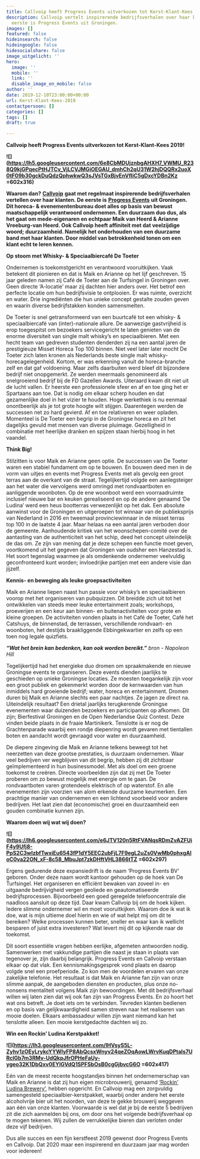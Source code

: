 ```yaml
---
title: Callvoip heeft Progress Events uitverkozen tot Kerst-Klant-Kees 2019!
description: Callvoip vertelt inspirerende bedrijfsverhalen over haar klanten. De
  eerste is Progress Events uit Groningen.
images: []
featured: false
hideinsearch: false
hideingoogle: false
hidesocialshare: false
image_uitgelicht: ''
hero:
  image: ''
  mobile: ''
  link: ''
  disable_image_on_mobile: false
author: ''
date: 2019-12-10T23:00:00+00:00
url: Kerst-Klant-Kees-2019
contactpersoon: []
categories: []
tags: []
draft: true

---
```

**Callvoip heeft Progress Events uitverkozen tot Kerst-Klant-Kees 2019!**

**![](https://lh5.googleusercontent.com/6e8CbMDUjznbgAHXH7_VWMU_R238Q9kjGPqecPtHJTCv_VjLCVJMGiOEGAU_dmhCh2qU31W2hjDQQRx2uoX0tF09b30gckDuQdzQphwkwQ3sJVsTGxBjvEnVfIiC5gDxcYDBn2Kz =602x316)**

**Waarom dan?** [**Callvoip**](https://www.callvoip.nl/) **gaat met regelmaat inspirerende bedrijfsverhalen vertellen over haar klanten. De eerste is** [**Progress Events**](https://progressevents.nl/) **uit Groningen. Dit horeca- & evenementenbureau doet alles op basis van bewust maatschappelijk verantwoord ondernemen. Een duurzaam duo dus, als het gaat om mede-eigenaren en echtpaar Maik van Heerd & Arianne Vreeburg-van Heerd. Ook Callvoip heeft affiniteit met dat veelzijdige woord; duurzaamheid. Namelijk het onderhouden van een duurzame band met haar klanten. Door middel van betrokkenheid tonen om een klant echt te leren kennen.**

**Op stoom met Whisky- & Speciaalbiercafé De Toeter**

Ondernemen is toekomstgericht en verantwoord vooruitkijken. Vaak betekent dit pionieren en dat is Maik en Arianne op het lijf geschreven. 15 jaar geleden namen zij Café de Toeter aan de Turfsingel in Groningen over. Geen directe ‘A-locatie’ maar zij dachten hier anders over. Het betrof een perfecte locatie om hun bedrijfsvisie te ontplooien. Er was ruimte, overzicht en water. Drie ingrediënten die hun unieke concept gestalte zouden geven en waarin diverse bedrijfstakken konden samensmelten.

De Toeter is snel getransformeerd van een buurtcafé tot een whisky- & speciaalbiercafé van (inter)-nationale allure. De aanwezige gastvrijheid is erop toegespitst om bezoekers servicegericht te laten genieten van de enorme diversiteit van single malt whisky’s en speciaalbieren. Met een hecht team van gedreven studenten denderden zij na een aantal jaren de prestigieuze Misset Horeca Top 100 binnen. Niet veel later later mocht De Toeter zich laten kronen als Nederlands beste single malt whisky-horecagelegenheid. Kortom, er was erkenning vanuit de horeca-branche zelf en dat gaf voldoening. Maar zelfs daarbuiten werd bleef dit bijzondere bedrijf niet onopgemerkt. Ze werden meermaals genomineerd als snelgroeiend bedrijf bij de FD Gazellen Awards. Uiteraard kwam dit niet uit de lucht vallen. Er heerste een professionele sfeer en af en toe ging het er Spartaans aan toe. Dat is nodig om elkaar scherp houden en dat gezamenlijke doel in het vizier te houden. Hoge werkethiek is nu eenmaal onontbeerlijk als je tot grote hoogte wilt stijgen. Daarentegen werden de successen net zo hard gevierd. Af en toe relativeren en weer opladen. Momenteel is De Toeter een begrip in de Groningse horeca en zit het dagelijks gevuld met mensen van diverse pluimage. Gezelligheid in combinatie met heerlijke dranken en spijzen staan hierbij hoog in het vaandel.

**Think Big!**

Stilzitten is voor Maik en Arianne geen optie. De successen van De Toeter waren een stabiel fundament om op te bouwen. En bouwen deed men in de vorm van uitjes en events met Progress Events met als gevolg een groot terras aan de overkant van de straat. Tegelijkertijd volgde een aanlegsteiger aan het water die vervolgens werd omringd met rondvaartboten en aanliggende woonboten. Op de ene woonboot werd een voorraadruimte inclusief nieuwe bar en keuken gerealiseerd en op de andere genaamd ‘De Ludina’ werd een heus bootterras verwezenlijkt op het dak. Een absolute aanwinst voor de Groningen en uitgeroepen tot winnaar van de publieksprijs van Nederland in 2016 en tweemaal provinciewinnaar in de misset terras top 100 in de laatste 4 jaar. Maar helaas na een aantal jaren verboden door de gemeente. Aanhoudende kritiek van het woonschepen-comité over de aantasting van de authenticiteit van het schip, deed het concept uiteindelijk de das om. Ze zijn van mening dat je deze schepen een functie moet geven, voortkomend uit het gegeven dat Groningen van oudsher een Hanzestad is. Het soort tegenslag waarmee je als omdenkende ondernemer veelvuldig geconfronteerd kunt worden; invloedrijke partijen met een andere visie dan jijzelf.

**Kennis- en beweging als leuke groepsactiviteiten**

Maik en Arianne liepen naast hun passie voor whisky’s en speciaalbieren voorop met het organiseren van pubquizzen. Dit breidde zich uit tot het ontwikkelen van steeds meer leuke entertainment zoals; workshops, proeverijen en een keur aan binnen- en buitenactiviteiten voor grote en kleine groepen. De activiteiten vonden plaats in het Café de Toeter, Café het Catshuys, de binnenstad, de terrassen, verschillende rondvaart- en woonboten, het destijds braakliggende Ebbingekwartier en zelfs op een toen nog legale quizfiets.

**_“Wat het brein kan bedenken, kan ook worden bereikt.”_** _bron - Napoleon Hill_

Tegelijkertijd had het energieke duo dromen om spraakmakende en nieuwe Groningse events te organiseren. Deze events dienden jaarlijks te geschieden op unieke Groningse locaties. Ze moesten toegankelijk zijn voor een groot publiek en gekenmerkt worden door de kernwaarden van hun inmiddels hard groeiende bedrijf; water, horeca en entertainment. Dromen duren bij Maik en Arianne slechts een paar nachtjes. Ze jagen ze direct na. Uiteindelijk resultaat? Een drietal jaarlijks terugkerende Groningse evenementen waar duizenden bezoekers en participanten op afkomen. Dit zijn; Bierfestival Groningen en de Open Nederlandse Quiz Contest. Deze vinden beide plaats in de fraaie Martinikerk. Tenslotte is er nog de Grachtenparade waarbij een rondje diepenring wordt gevaren met tientallen boten en aandacht wordt gevraagd voor water en duurzaamheid.

De diepere zingeving die Maik en Arianne telkens beweegt tot het neerzetten van deze grootse prestaties, is duurzaam ondernemen. Waar veel bedrijven ver wegblijven van dit begrip, hebben zij dit zichtbaar geïmplementeerd in hun businessmodel. Met als doel om een groene toekomst te creëren. Directe voorbeelden zijn dat zij met De Toeter proberen om zo bewust mogelijk met energie om te gaan. De rondvaartboten varen grotendeels elektrisch of op waterstof. En alle evenementen zijn voorzien van alom erkende duurzame keurmerken. Een prachtige manier van ondernemen en een lichtend voorbeeld voor andere bedrijven. Het laat zien dat (economische) groei en duurzaamheid een gouden combinatie kunnen zijn.

**Waarom doen wij wat wij doen?**

**![](https://lh6.googleusercontent.com/e6JTV120n5RtFVANqsRDmZvAZFUiF4y9Ufj8-PpS2C3wlzbfTwxiEu6543fP1dY5EEC2ubFjL7F9egL2uZs0VwMb0phxgAloC0va22ON_xF-8c58_MbuJpt7zkDHftVHL3866tTZ =602x297)**

Ergens gedurende deze expansiedrift is de naam ‘Progress Events BV’ geboren. Onder deze naam wordt kantoor gehouden op de hoek van De Turfsingel. Het organiseren en efficiënt bewaken van zoveel in- en uitgaande bedrijvigheid vergen geoliede en geautomatiseerde bedrijfsprocessen. Bijvoorbeeld een goed geregelde telefooncentrale die naadloos aansluit op deze tijd. Daar kwam Callvoip bij om de hoek kijken. Iedere slimme ondernemer wil en moet vooruitkijken. Waarom doe ik wat ik doe, wat is mijn ultieme doel hierin en wie of wat helpt mij om dit te bereiken? Welke processen kunnen beter, sneller en waar kan ik wellicht besparen of juist extra investeren? Wat levert mij dit op kijkende naar de toekomst.

Dit soort essentiële vragen hebben eerlijke, afgemeten antwoorden nodig. Samenwerken met vakkundige partijen die naast je staan in plaats van tegenover je, zijn daarbij belangrijk. Progress Events en Callvoip verstaan elkaar op dat vlak. Een kennismakingsgesprek vond plaats en daarop volgde snel een proefperiode. Zo kon men de voordelen ervaren van onze zakelijke telefonie. Het resultaat is dat Maik en Arianne fan zijn van onze slimme aanpak, de aangeboden diensten en producten, plus onze no-nonsens mentaliteit volgens Maik zijn bewoordingen. Met dit bedrijfsverhaal willen wij laten zien dat wij ook fan zijn van Progress Events. En zo hoort het wat ons betreft. Je doet iets om te verbinden. Tevreden klanten bedienen en op basis van gelijkwaardigheid samen streven naar het realiseren van mooie doelen. Elkaars ambassadeur willen zijn want niemand kan het tenslotte alleen. Een mooie kerstgedachte dachten wij zo.

**Win een Rockin’ Ludina Kerstpakket!**

**![](https://lh3.googleusercontent.com/lHVsyS5L-Zyhv1zOEyLrykcYYWIyFP8AbQcsxWnyv24qeZOqAowLWrvKuqDPtals7URclGb7m3RMv-UdQkpJfrOPHeFaUy-ygeo32K1DbQxv0EYlGVdQ1SPFSbOsB0cgGjbvcG6O =602x417)**

Eén van de meest recente hoogstandjes binnen het ondernemerschap van Maik en Arianne is dat zij hun eigen microbrouwerij, genaamd [‘Rockin' Ludina Brewery’](https://rockinludina.nl/), hebben opgericht. En Callvoip mag een zorgvuldig samengesteld speciaalbier-kerstpakket, waarbij onder andere het eerste alcoholvrije bier uit het noorden, van deze te gekke brouwerij weggeven aan één van onze klanten. Voorwaarde is wel dat je bij de eerste 5 bedrijven zit die zich aanmelden bij ons, om door ons het volgende bedrijfsverhaal op te mogen tekenen. Wij zullen de verrukkelijke bieren dan verloten onder deze vijf bedrijven.

Dus alle succes en een fijn kerstfeest 2019 gewenst door Progress Events en Callvoip. Dat 2020 maar een inspirerend en duurzaam jaar mag worden voor iedereen!